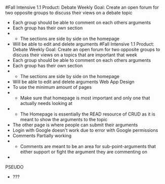 #Fall Intensive 1.1
Product: Debate Weekly
Goal: Create an open forum for two opposite groups to discuss their views on a debate topic
- Each group should be able to comment on each others arguments
- Each group has their own section
- - The sections are side by side on the homepage
- Will be able to edit and delete arguments
#Fall Intensive 1.1
Product: Debate Weekly
Goal: Create an open forum for two opposite groups to discuss their views on a topics that are important that week
- Each group should be able to comment on each others arguments
- Each group has their own section
- - The sections are side by side on the homepage
- Will be able to edit and delete arguments
Web App Design
- To use the minimum amount of pages
- - Make sure that homepage is most important and only one that actually needs looking at
- - The Homepage is essentially the READ resource of CRUD as it is meant to show the arguments to the topic
- The other page is where people can submit their arguments
- Login with Google doesn't work due to error with Google permissions
- Comments Partially working
- - Comments are meant to be an area for sub-point-arguments that either support or fight the argument they are commenting on
-
PSEUDO
- ???
